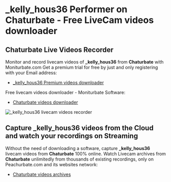 # _kelly_hous36 Performer on Chaturbate - Free LiveCam videos downloader

## Chaturbate Live Videos Recorder

Monitor and record livecam videos of **_kelly_hous36** from **Chaturbate** with Moniturbate.com
Get a premium trial for free by just and only registering with your Email address:
* [_kelly_hous36 Premium videos downloader](https://moniturbate.com/request-demo-licence-key.html)

Free livecam videos downloader - Moniturbate Software:
* [Chaturbate videos downloader](https://moniturbate.com/moniturbate-download-software.html)

![_kelly_hous36 livecam videos recorder](https://peachurnet.com/templates/moniturbate-software.png)


## Capture _kelly_hous36 videos from the Cloud and watch your recordings on Streaming

Without the need of downloading a software, capture **_kelly_hous36** livecam videos from **Chaturbate** 100% online.
Watch Livecam archives from **Chaturbate** unlimitedly from thousands of existing recordings, only on Peachurbate.com and its websites network:
* [Chaturbate videos archives](https://peachurnet.com/)